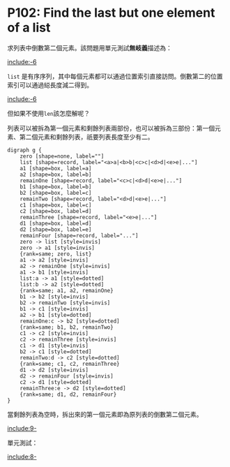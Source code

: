 # P102: Find the last but one element of a list

求列表中倒數第二個元素。該問題用單元測試**無岐義**描述為：

[include:-6](../../../tests/lists/p102_test.py)

`list` 是有序序列，其中每個元素都可以通過位置索引直接訪問。倒數第二的位置索引可以通過縂長度減二得到。

[include:-6](../../../python99/lists/p102.py)

但如果不使用`len`該怎麼解呢？

列表可以被拆為第一個元素和剩餘列表兩部份，也可以被拆為三部份：第一個元素、第二個元素和剩餘列表，祇要列表長度至少有二。

```puml
digraph g {
    zero [shape=none, label=""]
    list [shape=record, label="<a>a|<b>b|<c>c|<d>d|<e>e|..."]
    a1 [shape=box, label=a]
    a2 [shape=box, label=b]
    remainOne [shape=record, label="<c>c|<d>d|<e>e|..."]
    b1 [shape=box, label=b]
    b2 [shape=box, label=c]
    remainTwo [shape=record, label="<d>d|<e>e|..."]
    c1 [shape=box, label=c]
    c2 [shape=box, label=d]
    remainThree [shape=record, label="<e>e|..."]
    d1 [shape=box, label=d]
    d2 [shape=box, label=e]
    remainFour [shape=record, label="..."]
    zero -> list [style=invis]
    zero -> a1 [style=invis]
    {rank=same; zero, list}
    a1 -> a2 [style=invis]
    a2 -> remainOne [style=invis]
    a1 -> b1 [style=invis]
    list:a -> a1 [style=dotted]
    list:b -> a2 [style=dotted]
    {rank=same; a1, a2, remainOne}
    b1 -> b2 [style=invis]
    b2 -> remainTwo [style=invis]
    b1 -> c1 [style=invis]
    a2 -> b1 [style=dotted]
    remainOne:c -> b2 [style=dotted]
    {rank=same; b1, b2, remainTwo}
    c1 -> c2 [style=invis]
    c2 -> remainThree [style=invis]
    c1 -> d1 [style=invis]
    b2 -> c1 [style=dotted]
    remainTwo:d -> c2 [style=dotted]
    {rank=same; c1, c2, remainThree}
    d1 -> d2 [style=invis]
    d2 -> remainFour [style=invis]
    c2 -> d1 [style=dotted]
    remainThree:e -> d2 [style=dotted]
    {rank=same; d1, d2, remainFour}
}
```

當剩餘列表為空時，拆出來的第一個元素即為原列表的倒數第二個元素。

[include:9-](../../../python99/lists/p102.py)

單元測試：

[include:8-](../../../tests/lists/p102_test.py)
